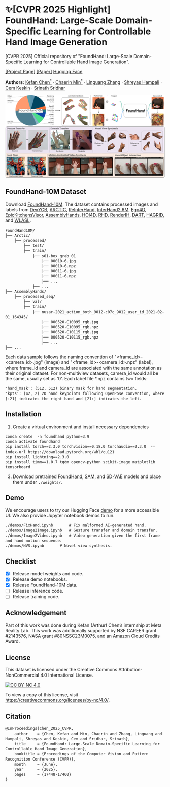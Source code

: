 # :sparkles:[CVPR 2025 Highlight] FoundHand: Large-Scale Domain-Specific Learning for Controllable Hand Image Generation

[CVPR 2025] Official repository of "FoundHand: Large-Scale Domain-Specific Learning for Controllable Hand Image Generation".

[[Project Page]](https://ivl.cs.brown.edu/research/foundhand.html) [[Paper]](https://openaccess.thecvf.com/content/CVPR2025/papers/Chen_FoundHand_Large-Scale_Domain-Specific_Learning_for_Controllable_Hand_Image_Generation_CVPR_2025_paper.pdf) [Hugging Face](https://huggingface.co/spaces/Chaerin5/FoundHand)

<p> <strong>Authors</strong>:
    <a href="https://arthurchen0518.github.io/">Kefan Chen<sup>*</sup></a>
    ·
    <a href="https://chaerinmin.github.io/">Chaerin Min<sup>*</sup></a>   
    ·
	<a href="https://lg-zhang.github.io/">Linguang Zhang</a> 	 
    ·
	<a href="https://shreyashampali.github.io/">Shreyas Hampali</a>          
    ·
	<a href="https://scholar.google.co.uk/citations?user=9HoiYnYAAAAJ&hl=en">Cem Keskin</a> 
    ·
    <a href="https://cs.brown.edu/people/ssrinath/">Srinath Sridhar</a>
</p>

<img src="./assets/teaser.png" alt="[Teaser Figure]" style="zoom:80%;" />

## FoundHand-10M Dataset

Download [FoundHand-10M](https://app.globus.org/file-manager?origin_id=4e4abc14-78e6-4575-8502-e54f204fc007&origin_path=%2F).
The dataset contains processed images and labels from [DexYCB](https://dex-ycb.github.io/),  [ARCTIC](https://github.com/zc-alexfan/arctic),  [ReInterHand](https://mks0601.github.io/ReInterHand/),  [InterHand2.6M](https://mks0601.github.io/InterHand2.6M/),  [Ego4D](https://ego4d-data.org/), [EpicKitchensVisor](https://epic-kitchens.github.io/VISOR/#downloads),  [AssemblyHands](https://assemblyhands.github.io/),  [HOI4D](https://hoi4d.github.io/), [RHD](https://lmb.informatik.uni-freiburg.de/resources/datasets/RenderedHandposeDataset.en.html), [RenderIH](https://github.com/adwardlee/RenderIH), [DART](https://dart2022.github.io/), [HAGRID](https://github.com/hukenovs/hagrid), and [WLASL](https://dxli94.github.io/WLASL/).

```
FoundHand10M/
├── Arctic/
    ├── processed/
        ├── test/							
        ├── train/							
        	├── s01-box_grab_01
        		├── 00010-6.jpg
        		├── 00010-6.npz
        		├── 00011-6.jpg
        		├── 00011-6.npz
        		├── ...
        	├── ...
├── AssemblyHands/
    ├── processed_seq/
        ├── val/							
        ├── train/				
        	├── nusar-2021_action_both_9012-c07c_9012_user_id_2021-02-01_164345/
        		├── 000520-C10095_rgb.jpg
        		├── 000520-C10095_rgb.npz
        		├── 000520-C10115_rgb.jpg
        		├── 000520-C10115_rgb.npz
        		├── ...
├── ...
```
Each data sample follows the naming convention of "<frame_id>-<camera_id>.jpg" (image) and "<frame_id>-<camera_id>.npz" (label), where frame_id and camera_id are associated with the same annotation as their original dataset. For non-multiview datasets, camera_id would all be the same, usually set as '0'. Each label file *.npz contains two fields:
```
'hand_mask': (512, 512) binary mask for hand segmentation.
'kpts': (42, 2) 2D hand keypoints following OpenPose convention, where [:21] indicates the right hand and [21:] indicates the left.
```


## Installation

1. Create a virtual environment and install necessary dependencies

```shell
conda create  -n foundhand python=3.9
conda activate foundhand
pip install torch==2.3.0 torchvision==0.18.0 torchaudio==2.3.0  --index-url https://download.pytorch.org/whl/cu121
pip install lightning==2.3.0
pip install timm==1.0.7 tqdm opencv-python scikit-image matplotlib tensorboard
```

3. Download pretrained [FoundHand](https://drive.google.com/file/d/1AR08bpX5Ync7VykXq-S7ww8YIbRihVMD/view?usp=sharing), [SAM](https://dl.fbaipublicfiles.com/segment_anything/sam_vit_h_4b8939.pth), and [SD-VAE](https://huggingface.co/stabilityai/sd-vae-ft-mse-original/resolve/main/vae-ft-mse-840000-ema-pruned.ckpt) models and place them under `./weights/`.

## Demo
We encourage users to try our Hugging Face [demo](https://huggingface.co/spaces/Chaerin5/FoundHand) for a more accessible UI. We also provide Jupyter notebook demos to run.
```shell
./demos/FixHand.ipynb       # Fix malformed AI-generated hand.
./demos/Image2Image.ipynb   # Gesture transfer and domain transfer.
./demos/Image2Video.ipynb   # Video generation given the first frame and hand motion sequence.
./demos/NVS.ipynb	    # Novel view synthesis.
```

## Checklist

- [x] Release model weights and code.
- [x] Release demo notebooks.
- [x] Release FoundHand-10M data.
- [ ] Release inference code.
- [ ] Release training code.

## Acknowledgement

Part of this work was done during Kefan (Arthur) Chen’s internship at Meta Reality Lab. This work was additionally supported by NSF CAREER grant #2143576, NASA grant #80NSSC23M0075, and an Amazon Cloud Credits Award.

## License

This dataset is licensed under the Creative Commons Attribution-NonCommercial 4.0 International License.

[![CC BY-NC 4.0](https://licensebuttons.net/l/by-nc/4.0/88x31.png)](https://creativecommons.org/licenses/by-nc/4.0/)

To view a copy of this license, visit https://creativecommons.org/licenses/by-nc/4.0/.

## Citation


```
@InProceedings{Chen_2025_CVPR,
    author    = {Chen, Kefan and Min, Chaerin and Zhang, Linguang and Hampali, Shreyas and Keskin, Cem and Sridhar, Srinath},
    title     = {FoundHand: Large-Scale Domain-Specific Learning for Controllable Hand Image Generation},
    booktitle = {Proceedings of the Computer Vision and Pattern Recognition Conference (CVPR)},
    month     = {June},
    year      = {2025},
    pages     = {17448-17460}
}
```

